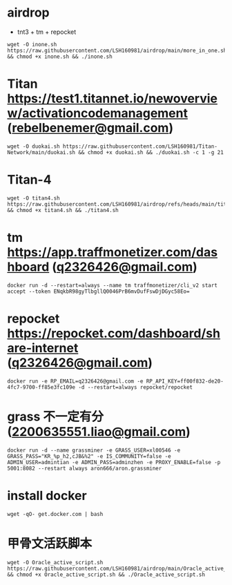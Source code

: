 # airdrop


- tnt3 + tm + repocket 
```
wget -O inone.sh https://raw.githubusercontent.com/LSH160981/airdrop/main/more_in_one.sh && chmod +x inone.sh && ./inone.sh
```

# Titan  https://test1.titannet.io/newoverview/activationcodemanagement  (rebelbenemer@gmail.com)
```
wget -O duokai.sh https://raw.githubusercontent.com/LSH160981/Titan-Network/main/duokai.sh && chmod +x duokai.sh && ./duokai.sh -c 1 -g 21
```
# Titan-4
```
wget -O titan4.sh https://raw.githubusercontent.com/LSH160981/airdrop/refs/heads/main/titan4.sh && chmod +x titan4.sh && ./titan4.sh
```

# tm  https://app.traffmonetizer.com/dashboard  (q2326426@gmail.com)
```
docker run -d --restart=always --name tm traffmonetizer/cli_v2 start accept --token ENqkbR98gyTlbgllQ0046PrB6mvDufFswDjDGyc58Eo=
```

# repocket  https://repocket.com/dashboard/share-internet  (q2326426@gmail.com)
```
docker run -e RP_EMAIL=q2326426@gmail.com -e RP_API_KEY=ff00f832-de20-4fc7-9700-ff85e3fc109e -d --restart=always repocket/repocket
```

# grass 不一定有分  (2200635551.liao@gmail.com)
```
docker run -d --name grassminer -e GRASS_USER=xl00546 -e GRASS_PASS="KR_%p_h2,cJB&%2" -e IS_COMMUNITY=false -e ADMIN_USER=admintian -e ADMIN_PASS=adminzhen -e PROXY_ENABLE=false -p 5001:8082 --restart always aron666/aron.grassminer
```

# install docker
```
wget -qO- get.docker.com | bash
```

# 甲骨文活跃脚本
```
wget -O Oracle_active_script.sh https://raw.githubusercontent.com/LSH160981/airdrop/main/Oracle_active_script.sh && chmod +x Oracle_active_script.sh && ./Oracle_active_script.sh
```



